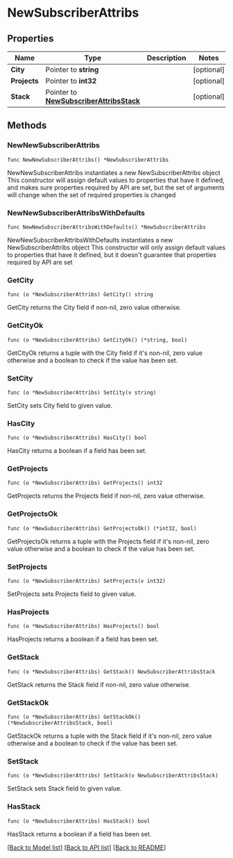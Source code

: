 # NewSubscriberAttribs

## Properties

Name | Type | Description | Notes
------------ | ------------- | ------------- | -------------
**City** | Pointer to **string** |  | [optional] 
**Projects** | Pointer to **int32** |  | [optional] 
**Stack** | Pointer to [**NewSubscriberAttribsStack**](NewSubscriberAttribsStack.md) |  | [optional] 

## Methods

### NewNewSubscriberAttribs

`func NewNewSubscriberAttribs() *NewSubscriberAttribs`

NewNewSubscriberAttribs instantiates a new NewSubscriberAttribs object
This constructor will assign default values to properties that have it defined,
and makes sure properties required by API are set, but the set of arguments
will change when the set of required properties is changed

### NewNewSubscriberAttribsWithDefaults

`func NewNewSubscriberAttribsWithDefaults() *NewSubscriberAttribs`

NewNewSubscriberAttribsWithDefaults instantiates a new NewSubscriberAttribs object
This constructor will only assign default values to properties that have it defined,
but it doesn't guarantee that properties required by API are set

### GetCity

`func (o *NewSubscriberAttribs) GetCity() string`

GetCity returns the City field if non-nil, zero value otherwise.

### GetCityOk

`func (o *NewSubscriberAttribs) GetCityOk() (*string, bool)`

GetCityOk returns a tuple with the City field if it's non-nil, zero value otherwise
and a boolean to check if the value has been set.

### SetCity

`func (o *NewSubscriberAttribs) SetCity(v string)`

SetCity sets City field to given value.

### HasCity

`func (o *NewSubscriberAttribs) HasCity() bool`

HasCity returns a boolean if a field has been set.

### GetProjects

`func (o *NewSubscriberAttribs) GetProjects() int32`

GetProjects returns the Projects field if non-nil, zero value otherwise.

### GetProjectsOk

`func (o *NewSubscriberAttribs) GetProjectsOk() (*int32, bool)`

GetProjectsOk returns a tuple with the Projects field if it's non-nil, zero value otherwise
and a boolean to check if the value has been set.

### SetProjects

`func (o *NewSubscriberAttribs) SetProjects(v int32)`

SetProjects sets Projects field to given value.

### HasProjects

`func (o *NewSubscriberAttribs) HasProjects() bool`

HasProjects returns a boolean if a field has been set.

### GetStack

`func (o *NewSubscriberAttribs) GetStack() NewSubscriberAttribsStack`

GetStack returns the Stack field if non-nil, zero value otherwise.

### GetStackOk

`func (o *NewSubscriberAttribs) GetStackOk() (*NewSubscriberAttribsStack, bool)`

GetStackOk returns a tuple with the Stack field if it's non-nil, zero value otherwise
and a boolean to check if the value has been set.

### SetStack

`func (o *NewSubscriberAttribs) SetStack(v NewSubscriberAttribsStack)`

SetStack sets Stack field to given value.

### HasStack

`func (o *NewSubscriberAttribs) HasStack() bool`

HasStack returns a boolean if a field has been set.


[[Back to Model list]](../README.md#documentation-for-models) [[Back to API list]](../README.md#documentation-for-api-endpoints) [[Back to README]](../README.md)



